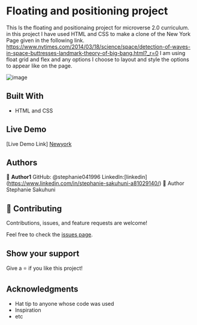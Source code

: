 # Floating and positioning project

This Is the floating and positionaing project for microverse 2.0 curriculum. in this project I have used HTML and CSS to make a clone of the New York Page given in the following link. https://www.nytimes.com/2014/03/18/science/space/detection-of-waves-in-space-buttresses-landmark-theory-of-big-bang.html?_r=0
I am using float grid and flex and any options I choose to layout and style the options to appear like on the page. 

![image](https://user-images.githubusercontent.com/70282171/108333735-f0febb80-71d9-11eb-881b-54c5e9f4427e.png)

## Built With

- HTML and CSS

## Live Demo

[Live Demo Link] [Newyork](https://stephanie041996.github.io/Newyork/)


## Authors

👤 **Author1**
GitHub: @stephanie041996
LinkedIn:[linkedin] (https://www.linkedin.com/in/stephanie-sakuhuni-a81029140/)
👤 Author Stephanie Sakuhuni


## 🤝 Contributing

Contributions, issues, and feature requests are welcome!

Feel free to check the [issues page](issues/).

## Show your support

Give a ⭐️ if you like this project!

## Acknowledgments

- Hat tip to anyone whose code was used
- Inspiration
- etc
